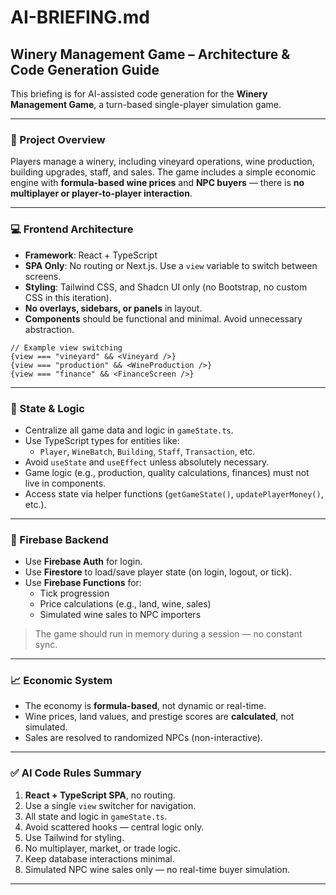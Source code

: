 # AI-BRIEFING.md

## Winery Management Game – Architecture & Code Generation Guide

This briefing is for AI-assisted code generation for the **Winery Management Game**, a turn-based single-player simulation game.

---

### 🔧 Project Overview
Players manage a winery, including vineyard operations, wine production, building upgrades, staff, and sales. The game includes a simple economic engine with **formula-based wine prices** and **NPC buyers** — there is **no multiplayer or player-to-player interaction**.

---

### 💻 Frontend Architecture

- **Framework**: React + TypeScript
- **SPA Only**: No routing or Next.js. Use a `view` variable to switch between screens.
- **Styling**: Tailwind CSS, and Shadcn UI only (no Bootstrap, no custom CSS in this iteration).
- **No overlays, sidebars, or panels** in layout.
- **Components** should be functional and minimal. Avoid unnecessary abstraction.

```tsx
// Example view switching
{view === "vineyard" && <Vineyard />}
{view === "production" && <WineProduction />}
{view === "finance" && <FinanceScreen />}
```

---

### 🧠 State & Logic

- Centralize all game data and logic in `gameState.ts`.
- Use TypeScript types for entities like:
  - `Player`, `WineBatch`, `Building`, `Staff`, `Transaction`, etc.
- Avoid `useState` and `useEffect` unless absolutely necessary.
- Game logic (e.g., production, quality calculations, finances) must not live in components.
- Access state via helper functions (`getGameState()`, `updatePlayerMoney()`, etc.).

---

### 🔌 Firebase Backend

- Use **Firebase Auth** for login.
- Use **Firestore** to load/save player state (on login, logout, or tick).
- Use **Firebase Functions** for:
  - Tick progression
  - Price calculations (e.g., land, wine, sales)
  - Simulated wine sales to NPC importers

> The game should run in memory during a session — no constant sync.

---

### 📈 Economic System

- The economy is **formula-based**, not dynamic or real-time.
- Wine prices, land values, and prestige scores are **calculated**, not simulated.
- Sales are resolved to randomized NPCs (non-interactive).

---

### ✅ AI Code Rules Summary

1. **React + TypeScript SPA**, no routing.
2. Use a single `view` switcher for navigation.
3. All state and logic in `gameState.ts`.
4. Avoid scattered hooks — central logic only.
5. Use Tailwind for styling.
6. No multiplayer, market, or trade logic.
7. Keep database interactions minimal.
8. Simulated NPC wine sales only — no real-time buyer simulation.

---

